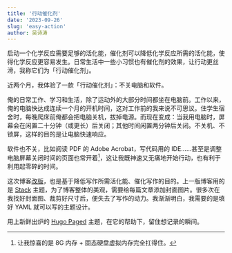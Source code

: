 ```yaml
---
title: '行动催化剂'
date: '2023-09-26'
slug: 'easy-action'
author: 吴诗涛
---
```


启动一个化学反应需要足够的活化能，催化剂可以降低化学反应所需的活化能，使得化学反应更容易发生。日常生活中一些小习惯也有催化剂的效果，让行动更丝滑，我称它们为「行动催化剂」。

近两个月，我体验了一款「行动催化剂」：不关电脑和软件。

俺的日常工作、学习和生活，除了运动外的大部分时间都坐在电脑前。工作以来，俺的电脑快达成连续一个月的开机时间，这对工作前的我来说不可思议。住学生宿舍时，每晚爬床前俺都会把电脑关机，拔掉电源。而现在变成：当我用电脑时，屏幕会在闲置二十分钟（或更长）后关闭；其他时间闲置两分钟后关闭。不关机、不锁屏，这样的目的是让电脑快速响应。

软件也不关，比如阅读 PDF 的 Adobe Acrobat，写代码用的 IDE……甚至是调整电脑屏幕关闭时间的页面也常开着[^1]，这让我既神速又无痛地开始行动，也有利于利用起零碎的时间。

[^1]: 让我惊喜的是 8G 内存 + 固态硬盘虚拟内存完全扛得住。

这次博客[改版](https://github.com/Shitao5/shitao-blog/commit/06bd3f5e0faa492856fc760e362a59189e5ab496)，也是基于降低写作所需活化能、催化写作的目的。上一版博客用的是 [Stack](https://demo.stack.jimmycai.com/) 主题，为了博客整体的美观，需要给每篇文章添加封面图片。很多次在我找好封面图、裁剪好尺寸后，便失去了写作的动力。我渐渐明白，我需要的是填好 YAML 就可以写的主题设计。

用上新鲜出炉的 [Hugo Paged](https://github.com/yihui/hugo-paged) 主题，在它的帮助下，留住想记录的瞬间。
